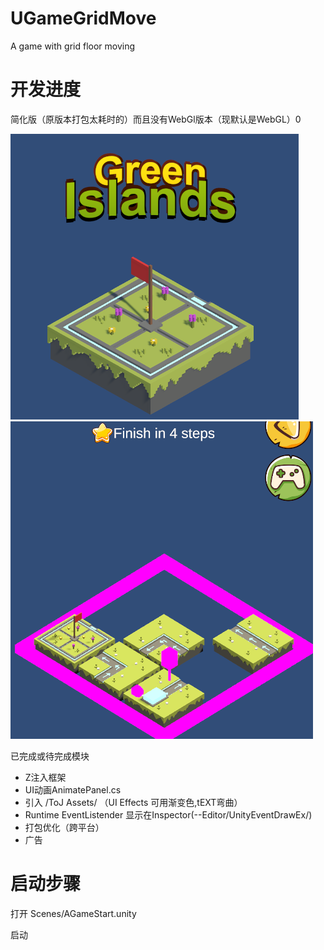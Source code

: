 # UGameGridMove
A game with grid floor moving

# 开发进度
简化版（原版本打包太耗时的）而且没有WebGl版本（现默认是WebGL）0

![image](Images/Snipaste_2024-06-11_22-03-29.png)
![image](Images/Snipaste_2024-06-11_22-04-22.png)

已完成或待完成模块
+ Z注入框架
+ UI动画AnimatePanel.cs
+ 引入 /ToJ Assets/ （UI Effects 可用渐变色,tEXT弯曲）
+ Runtime EventListender 显示在Inspector(--Editor/UnityEventDrawEx/)
+ 打包优化（跨平台）
+ 广告  



# 启动步骤

打开 Scenes/AGameStart.unity

启动